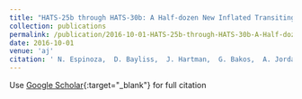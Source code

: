 ```yaml
---
title: "HATS-25b through HATS-30b: A Half-dozen New Inflated Transiting Hot Jupiters from the HATSouth Survey"
collection: publications
permalink: /publication/2016-10-01-HATS-25b-through-HATS-30b-A-Half-dozen-New-Inflated-Transiting-Hot-Jupiters-from-the-HATSouth-Survey
date: 2016-10-01
venue: 'aj'
citation: ' N. Espinoza,  D. Bayliss,  J. Hartman,  G. Bakos,  A. Jordán,  G. Zhou,  L. Mancini,  R. Brahm,  S. Ciceri,  W. Bhatti,  Z. Csubry,  M. Rabus,  K. Penev,  J. Bento,  M. de Val-Borro,  T. Henning,  B. Schmidt,  V. Suc,  D. Wright,  C. Tinney,  T. Tan,  R. Noyes, &quot;HATS-25b through HATS-30b: A Half-dozen New Inflated Transiting Hot Jupiters from the HATSouth Survey.&quot; aj, 2016.'
---
```

Use [Google Scholar](https://scholar.google.com/scholar?q=HATS+25b+through+HATS+30b:+A+Half+dozen+New+Inflated+Transiting+Hot+Jupiters+from+the+HATSouth+Survey){:target="_blank"} for full citation